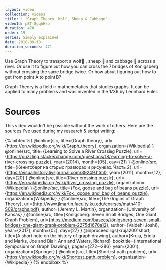 ```yaml
---
layout: video
collection: videos
title: ! 'Graph Theory: Wolf, Sheep & Cabbage'
videoId: pBT-8gqhHzo
duration: 470
order: 19
series: Simply explained
date: 2018-09-18
duration_seconds: 471
---
```


Use Graph Theory to transport a wolf🐺 , sheep 🐑 and cabbage 🥗 across a river. Or use it to figure out how you can cross the 7 bridges of Konigsberg without crossing the same bridge twice. Or how about figuring out how to get from point A to point B?

Graph Theory is a field in mathemetatics that studies graphs. It can be applied to many problems and was invented in the 1736 by Leonhard Euler.


# Sources
This video wouldn't be possible without the work of others. Here are the sources I've used during my research & script writing:

{% bibtex %}
@online{src,
    title={Graph theory},
    url={https://en.wikipedia.org/wiki/Graph_theory},
    organization={Wikipedia}
}
@online{src,
    title={Learning to Solve a River Crossing Puzzle},
    url={https://puzzling.stackexchange.com/questions/18/learning-to-solve-a-river-crossing-puzzle},
    year={2014},
    month={05},
    day={21}
}
@online{src,
    title={Кёнигсберг на старых гравюрах и рисунках. Часть 2},
    url={https://visualhistory.livejournal.com/39249.html},
    year={2011},
    month={12},
    day={20}
}
@online{src,
    title={River crossing puzzle},
    url={https://en.wikipedia.org/wiki/River_crossing_puzzle},
    organization={Wikipedia}
}
@online{src,
    title={Fox, goose and bag of beans puzzle},
    url={https://en.wikipedia.org/wiki/Fox,_goose_and_bag_of_beans_puzzle},
    organization={Wikipedia}
}
@online{src,
    title={The Origins of Graph Theory},
    url={http://www.jlmartin.faculty.ku.edu/courses/math410-S09/graphs.pdf},
    author={Jeremy L. Martin},
    organization={University of Kansas}
}
@online{src,
    title={Königsberg: Seven Small Bridges, One Giant Graph Problem},
    url={https://medium.com/basecs/königsberg-seven-small-bridges-one-giant-graph-problem-2275d1670a12},
    author={Vaidehi Joshi},
    year={2017},
    month={03},
    day={27}
}
@inproceedings{kruja2001short,
  title={A short note on the history of graph drawing},
  author={Kruja, Eriola and Marks, Joe and Blair, Ann and Waters, Richard},
  booktitle={International Symposium on Graph Drawing},
  pages={272--286},
  year={2001},
  organization={Springer}
}
@online{src,
    title={Shortest path problem},
    url={https://en.wikipedia.org/wiki/Shortest_path_problem},
    organization={Wikipedia}
}
{% endbibtex %}